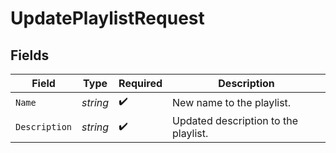 # UpdatePlaylistRequest


## Fields

| Field                                | Type                                 | Required                             | Description                          |
| ------------------------------------ | ------------------------------------ | ------------------------------------ | ------------------------------------ |
| `Name`                               | *string*                             | :heavy_check_mark:                   | New name to the playlist.            |
| `Description`                        | *string*                             | :heavy_check_mark:                   | Updated description to the playlist. |